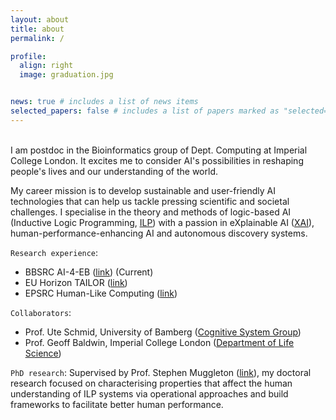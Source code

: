 ```yaml
---
layout: about
title: about
permalink: /

profile:
  align: right
  image: graduation.jpg


news: true # includes a list of news items
selected_papers: false # includes a list of papers marked as "selected={true}"
---
```

<br/>
I am postdoc in the Bioinformatics group of Dept. Computing at Imperial College London.
It excites me to consider AI's possibilities in reshaping people's lives and our understanding of the world.

My career mission is to develop sustainable and user-friendly AI technologies that can help us tackle pressing scientific and societal challenges.
I specialise in the theory and methods of logic-based AI (Inductive Logic Programming, <ins>[ILP](https://en.wikipedia.org/wiki/Inductive_logic_programming)</ins>) with a passion in eXplainable AI (<ins>[XAI](https://en.wikipedia.org/wiki/Explainable_artificial_intelligence)</ins>), human-performance-enhancing AI and autonomous discovery systems.

`Research experience`: 
- BBSRC AI-4-EB (<ins>[link](https://www.imperial.ac.uk/news/236657/new-uk-wide-ai-engineering-biology-consortium/)</ins>) (Current)
- EU Horizon TAILOR (<ins>[link](https://tailor-network.eu/)</ins>)
- EPSRC Human-Like Computing (<ins>[link](http://hlc.doc.ic.ac.uk/)</ins>)

`Collaborators`: 
- Prof. Ute Schmid, University of Bamberg (<ins>[Cognitive System Group](https://www.uni-bamberg.de/en/cogsys/schmid/)</ins>)
- Prof. Geoff Baldwin, Imperial College London (<ins>[Department of Life Science](https://www.imperial.ac.uk/people/g.baldwin)</ins>)

`PhD research`: 
Supervised by Prof. Stephen Muggleton (<ins>[link](https://scholar.google.com/citations?user=WxJXT2MAAAAJ&hl=en)</ins>), my doctoral research focused on characterising properties that affect the human understanding of ILP systems via operational approaches and build frameworks to facilitate better human performance. 


